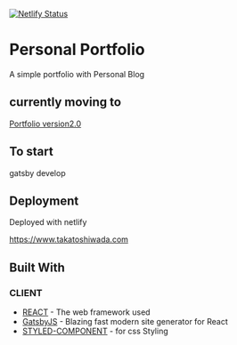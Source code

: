 [![Netlify Status](https://api.netlify.com/api/v1/badges/1963b488-7b78-48c9-9e2d-6fb5e47ab3af/deploy-status)](https://app.netlify.com/sites/pedantic-wilson-e64744/deploys)

# Personal Portfolio 
A simple portfolio with Personal Blog

## currently moving to
[Portfolio version2.0](https://github.com/Taching/V2-Portfolio)

## To start

gatsby develop

## Deployment

Deployed with netlify

https://www.takatoshiwada.com

## Built With

### CLIENT
* [REACT](https://reactjs.org/) - The web framework used
* [GatsbyJS](https://www.gatsbyjs.org/) - Blazing fast modern site generator for React
* [STYLED-COMPONENT](https://www.styled-components.com/) - for css Styling
